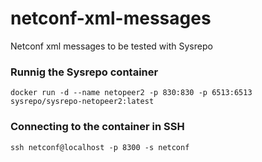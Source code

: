 # netconf-xml-messages
Netconf xml messages to be tested with Sysrepo

### Runnig the Sysrepo container
`docker run -d --name netopeer2 -p 830:830 -p 6513:6513 sysrepo/sysrepo-netopeer2:latest`

### Connecting to the container in SSH
`ssh netconf@localhost -p 8300 -s netconf`
